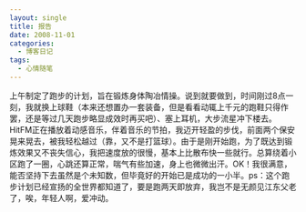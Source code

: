 ```yaml
---
layout: single
title: 报告
date: 2008-11-01
categories:
  - 博客日记
tags:
  - 心情随笔
---
```


上午制定了跑步的计划，旨在锻炼身体陶冶情操。说到就要做到，时间刚过8点一刻，我就换上球鞋（本来还想置办一套装备，但是看看动辄上千元的跑鞋只得作罢，还是等过几天跑步略显成效时再买吧）、塞上耳机，大步流星冲下楼去。HitFM正在播放着动感音乐，伴着音乐的节拍，我迈开轻盈的步伐，前面两个保安晃来晃去，被我轻松越过（靠，又不是打篮球）。由于是刚开始跑，为了既达到锻炼效果又不丧失信心，我把速度放的很慢，基本上比散布快一些就行。总算绕着小区跑了一圈，心跳还算正常，喘气有些加速，身上也微微出汗。OK！我很满意，能否坚持下去虽然是个未知数，但毕竟好的开始已是成功的一小半。ps：这个跑步计划已经宣扬的全世界都知道了，要是跑两天即放弃，我岂不是无颜见江东父老了，唉，年轻人啊，爱冲动。
